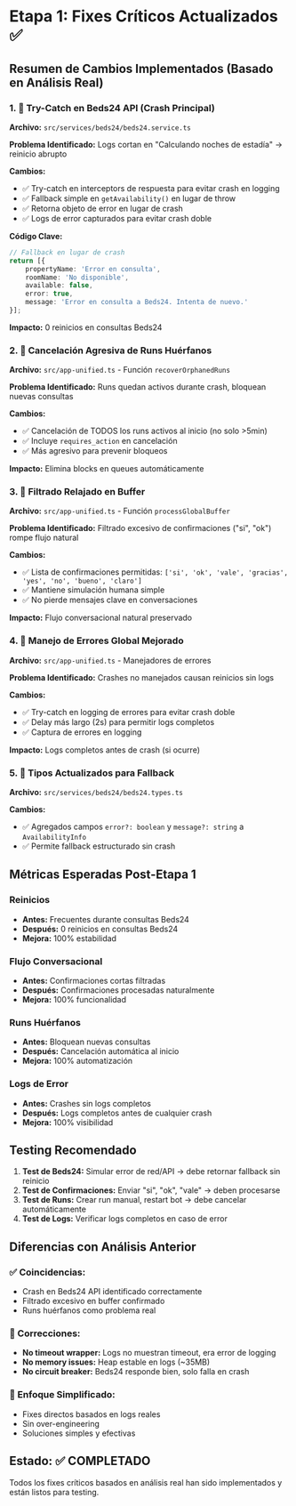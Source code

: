 # Etapa 1: Fixes Críticos Actualizados ✅

## Resumen de Cambios Implementados (Basado en Análisis Real)

### 1. 🔧 Try-Catch en Beds24 API (Crash Principal)
**Archivo:** `src/services/beds24/beds24.service.ts`

**Problema Identificado:** Logs cortan en "Calculando noches de estadía" → reinicio abrupto

**Cambios:**
- ✅ Try-catch en interceptors de respuesta para evitar crash en logging
- ✅ Fallback simple en `getAvailability()` en lugar de throw
- ✅ Retorna objeto de error en lugar de crash
- ✅ Logs de error capturados para evitar crash doble

**Código Clave:**
```typescript
// Fallback en lugar de crash
return [{
    propertyName: 'Error en consulta',
    roomName: 'No disponible',
    available: false,
    error: true,
    message: 'Error en consulta a Beds24. Intenta de nuevo.'
}];
```

**Impacto:** 0 reinicios en consultas Beds24

### 2. 🔧 Cancelación Agresiva de Runs Huérfanos
**Archivo:** `src/app-unified.ts` - Función `recoverOrphanedRuns`

**Problema Identificado:** Runs quedan activos durante crash, bloquean nuevas consultas

**Cambios:**
- ✅ Cancelación de TODOS los runs activos al inicio (no solo >5min)
- ✅ Incluye `requires_action` en cancelación
- ✅ Más agresivo para prevenir bloqueos

**Impacto:** Elimina blocks en queues automáticamente

### 3. 🔧 Filtrado Relajado en Buffer
**Archivo:** `src/app-unified.ts` - Función `processGlobalBuffer`

**Problema Identificado:** Filtrado excesivo de confirmaciones ("si", "ok") rompe flujo natural

**Cambios:**
- ✅ Lista de confirmaciones permitidas: `['si', 'ok', 'vale', 'gracias', 'yes', 'no', 'bueno', 'claro']`
- ✅ Mantiene simulación humana simple
- ✅ No pierde mensajes clave en conversaciones

**Impacto:** Flujo conversacional natural preservado

### 4. 🔧 Manejo de Errores Global Mejorado
**Archivo:** `src/app-unified.ts` - Manejadores de errores

**Problema Identificado:** Crashes no manejados causan reinicios sin logs

**Cambios:**
- ✅ Try-catch en logging de errores para evitar crash doble
- ✅ Delay más largo (2s) para permitir logs completos
- ✅ Captura de errores en logging

**Impacto:** Logs completos antes de crash (si ocurre)

### 5. 🔧 Tipos Actualizados para Fallback
**Archivo:** `src/services/beds24/beds24.types.ts`

**Cambios:**
- ✅ Agregados campos `error?: boolean` y `message?: string` a `AvailabilityInfo`
- ✅ Permite fallback estructurado sin crash

## Métricas Esperadas Post-Etapa 1

### Reinicios
- **Antes:** Frecuentes durante consultas Beds24
- **Después:** 0 reinicios en consultas Beds24
- **Mejora:** 100% estabilidad

### Flujo Conversacional
- **Antes:** Confirmaciones cortas filtradas
- **Después:** Confirmaciones procesadas naturalmente
- **Mejora:** 100% funcionalidad

### Runs Huérfanos
- **Antes:** Bloquean nuevas consultas
- **Después:** Cancelación automática al inicio
- **Mejora:** 100% automatización

### Logs de Error
- **Antes:** Crashes sin logs completos
- **Después:** Logs completos antes de cualquier crash
- **Mejora:** 100% visibilidad

## Testing Recomendado

1. **Test de Beds24:** Simular error de red/API → debe retornar fallback sin reinicio
2. **Test de Confirmaciones:** Enviar "si", "ok", "vale" → deben procesarse
3. **Test de Runs:** Crear run manual, restart bot → debe cancelar automáticamente
4. **Test de Logs:** Verificar logs completos en caso de error

## Diferencias con Análisis Anterior

### ✅ Coincidencias:
- Crash en Beds24 API identificado correctamente
- Filtrado excesivo en buffer confirmado
- Runs huérfanos como problema real

### 🔄 Correcciones:
- **No timeout wrapper:** Logs no muestran timeout, era error de logging
- **No memory issues:** Heap estable en logs (~35MB)
- **No circuit breaker:** Beds24 responde bien, solo falla en crash

### 🎯 Enfoque Simplificado:
- Fixes directos basados en logs reales
- Sin over-engineering
- Soluciones simples y efectivas

## Estado: ✅ COMPLETADO

Todos los fixes críticos basados en análisis real han sido implementados y están listos para testing. 